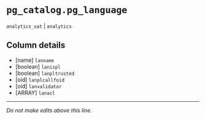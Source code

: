 # `pg_catalog.pg_language`
`analytics_uat` | `analytics`

## Column details
* [name]      `lanname`
* [boolean]   `lanispl`
* [boolean]   `lanpltrusted`
* [oid]       `lanplcallfoid`
* [oid]       `lanvalidator`
* [ARRAY]     `lanacl`

-------------------------------------------------------------------------------
*Do not make edits above this line.*
